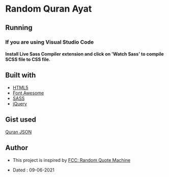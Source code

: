 # Random Quran Ayat

## Running

### If you are using Visual Studio Code

#### Install Live Sass Compiler extension and click on 'Watch Sass' to compile SCSS file to CSS file.

## Built with

- [HTML5](https://developer.mozilla.org/en-US/docs/Glossary/HTML5)
- [Font Awesome](https://fontawesome.com/v5.15/icons?d=gallery&p=2)
- [SASS](https://sass-lang.com/documentation/syntax)
- [jQuery](https://developer.mozilla.org/en-US/docs/Glossary/jQuery)

## Gist used

[Quran JSON](https://gist.githubusercontent.com/GoogolDKhan/cb020da00f64973da8f0d5b97ea68334/raw/6fc2af585bfea8b513f52bbb4a270d4c745a318f/quranayats.json)

## Author

- This project is inspired by [FCC: Random Quote Machine](https://codepen.io/freeCodeCamp/full/qRZeGZ)

- Dated : 09-06-2021

